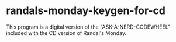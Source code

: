# randals-monday-keygen-for-cd
This program is a digital version of the "ASK-A-NERD-CODEWHEEL" included with the CD version of Randal's Monday.

